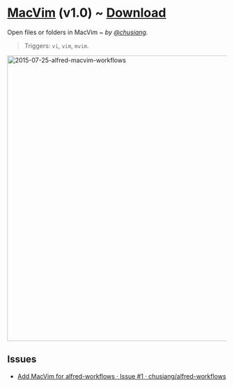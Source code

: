 # [MacVim](https://github.com/chusiang/alfred-workflows/tree/master/macvim) (v1.0) ~ [Download](https://github.com/chusiang/alfred-workflows/blob/master/macvim/macvim.alfredworkflow?raw=true)

Open files or folders in MacVim ~ *by [@chusiang](https://github.com/chusiang/).*

> Triggers: `vi`, `vim`, `mvim`.

<img width="654" alt="2015-07-25-alfred-macvim-workflows" src="https://cloud.githubusercontent.com/assets/219066/8888786/d38141f2-32ee-11e5-86c9-ef94ceb9445d.png">

## Issues

* [Add MacVim for alfred-workflows · Issue #1 · chusiang/alfred-workflows](https://github.com/chusiang/alfred-workflows/issues/1)
